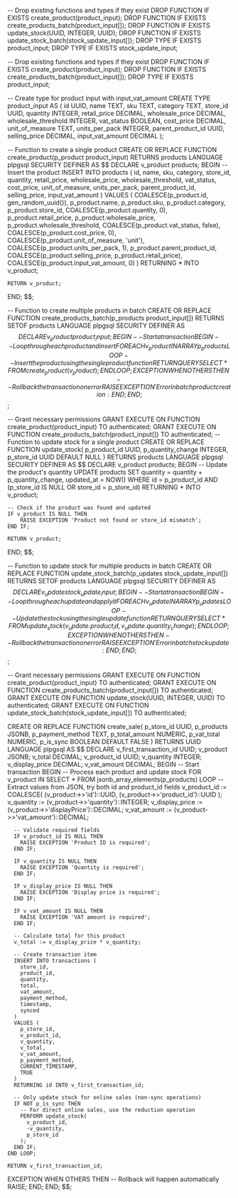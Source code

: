 -- Drop existing functions and types if they exist
DROP FUNCTION IF EXISTS create_product(product_input);
DROP FUNCTION IF EXISTS create_products_batch(product_input[]);
DROP FUNCTION IF EXISTS update_stock(UUID, INTEGER, UUID);
DROP FUNCTION IF EXISTS update_stock_batch(stock_update_input[]);
DROP TYPE IF EXISTS product_input;
DROP TYPE IF EXISTS stock_update_input;

-- Drop existing functions and types if they exist
DROP FUNCTION IF EXISTS create_product(product_input);
DROP FUNCTION IF EXISTS create_products_batch(product_input[]);
DROP TYPE IF EXISTS product_input;

-- Create type for product input with input_vat_amount
CREATE TYPE product_input AS (
    id UUID,
    name TEXT,
    sku TEXT,
    category TEXT,
    store_id UUID,
    quantity INTEGER,
    retail_price DECIMAL,
    wholesale_price DECIMAL,
    wholesale_threshold INTEGER,
    vat_status BOOLEAN,
    cost_price DECIMAL,
    unit_of_measure TEXT,
    units_per_pack INTEGER,
    parent_product_id UUID,
    selling_price DECIMAL,
    input_vat_amount DECIMAL
);

-- Function to create a single product
CREATE OR REPLACE FUNCTION create_product(p_product product_input)
RETURNS products
LANGUAGE plpgsql
SECURITY DEFINER
AS $$
DECLARE
    v_product products;
BEGIN
    -- Insert the product
    INSERT INTO products (
        id,
        name,
        sku,
        category,
        store_id,
        quantity,
        retail_price,
        wholesale_price,
        wholesale_threshold,
        vat_status,
        cost_price,
        unit_of_measure,
        units_per_pack,
        parent_product_id,
        selling_price,
        input_vat_amount
    ) VALUES (
        COALESCE(p_product.id, gen_random_uuid()),
        p_product.name,
        p_product.sku,
        p_product.category,
        p_product.store_id,
        COALESCE(p_product.quantity, 0),
        p_product.retail_price,
        p_product.wholesale_price,
        p_product.wholesale_threshold,
        COALESCE(p_product.vat_status, false),
        COALESCE(p_product.cost_price, 0),
        COALESCE(p_product.unit_of_measure, 'unit'),
        COALESCE(p_product.units_per_pack, 1),
        p_product.parent_product_id,
        COALESCE(p_product.selling_price, p_product.retail_price),
        COALESCE(p_product.input_vat_amount, 0)
    )
    RETURNING * INTO v_product;

    RETURN v_product;
END;
$$;

-- Function to create multiple products in batch
CREATE OR REPLACE FUNCTION create_products_batch(p_products product_input[])
RETURNS SETOF products
LANGUAGE plpgsql
SECURITY DEFINER
AS $$
DECLARE
    v_product product_input;
BEGIN
    -- Start a transaction
    BEGIN
        -- Loop through each product and insert
        FOREACH v_product IN ARRAY p_products
        LOOP
            -- Insert the product using the single product function
            RETURN QUERY SELECT * FROM create_product(v_product);
        END LOOP;
    EXCEPTION
        WHEN OTHERS THEN
            -- Rollback the transaction on error
            RAISE EXCEPTION 'Error in batch product creation: %', SQLERRM;
    END;
END;
$$;

-- Grant necessary permissions
GRANT EXECUTE ON FUNCTION create_product(product_input) TO authenticated;
GRANT EXECUTE ON FUNCTION create_products_batch(product_input[]) TO authenticated;
-- Function to update stock for a single product
CREATE OR REPLACE FUNCTION update_stock(
    p_product_id UUID,
    p_quantity_change INTEGER,
    p_store_id UUID DEFAULT NULL
)
RETURNS products
LANGUAGE plpgsql
SECURITY DEFINER
AS $$
DECLARE
    v_product products;
BEGIN
    -- Update the product's quantity
    UPDATE products
    SET 
        quantity = quantity + p_quantity_change,
        updated_at = NOW()
    WHERE 
        id = p_product_id
        AND (p_store_id IS NULL OR store_id = p_store_id)
    RETURNING * INTO v_product;

    -- Check if the product was found and updated
    IF v_product IS NULL THEN
        RAISE EXCEPTION 'Product not found or store_id mismatch';
    END IF;

    RETURN v_product;
END;
$$;

-- Function to update stock for multiple products in batch
CREATE OR REPLACE FUNCTION update_stock_batch(p_updates stock_update_input[])
RETURNS SETOF products
LANGUAGE plpgsql
SECURITY DEFINER
AS $$
DECLARE
    v_update stock_update_input;
BEGIN
    -- Start a transaction
    BEGIN
        -- Loop through each update and apply it
        FOREACH v_update IN ARRAY p_updates
        LOOP
            -- Update the stock using the single update function
            RETURN QUERY SELECT * FROM update_stock(
                v_update.product_id,
                v_update.quantity_change
            );
        END LOOP;
    EXCEPTION
        WHEN OTHERS THEN
            -- Rollback the transaction on error
            RAISE EXCEPTION 'Error in batch stock update: %', SQLERRM;
    END;
END;
$$;


-- Grant necessary permissions
GRANT EXECUTE ON FUNCTION create_product(product_input) TO authenticated;
GRANT EXECUTE ON FUNCTION create_products_batch(product_input[]) TO authenticated;
GRANT EXECUTE ON FUNCTION update_stock(UUID, INTEGER, UUID) TO authenticated;
GRANT EXECUTE ON FUNCTION update_stock_batch(stock_update_input[]) TO authenticated;

CREATE OR REPLACE FUNCTION create_sale(
  p_store_id UUID,
  p_products JSONB,
  p_payment_method TEXT,
  p_total_amount NUMERIC,
  p_vat_total NUMERIC,
  p_is_sync BOOLEAN DEFAULT FALSE
)
RETURNS UUID
LANGUAGE plpgsql
AS $$
DECLARE
  v_first_transaction_id UUID;
  v_product JSONB;
  v_total DECIMAL;
  v_product_id UUID;
  v_quantity INTEGER;
  v_display_price DECIMAL;
  v_vat_amount DECIMAL;
BEGIN
  -- Start transaction
  BEGIN
    -- Process each product and update stock
    FOR v_product IN SELECT * FROM jsonb_array_elements(p_products)
    LOOP
      -- Extract values from JSON, try both id and product_id fields
      v_product_id := COALESCE(
        (v_product->>'id')::UUID,
        (v_product->>'product_id')::UUID
      );
      v_quantity := (v_product->>'quantity')::INTEGER;
      v_display_price := (v_product->>'displayPrice')::DECIMAL;
      v_vat_amount := (v_product->>'vat_amount')::DECIMAL;
      
      -- Validate required fields
      IF v_product_id IS NULL THEN
        RAISE EXCEPTION 'Product ID is required';
      END IF;
      
      IF v_quantity IS NULL THEN
        RAISE EXCEPTION 'Quantity is required';
      END IF;
      
      IF v_display_price IS NULL THEN
        RAISE EXCEPTION 'Display price is required';
      END IF;
      
      IF v_vat_amount IS NULL THEN
        RAISE EXCEPTION 'VAT amount is required';
      END IF;
      
      -- Calculate total for this product
      v_total := v_display_price * v_quantity;

      -- Create transaction item
      INSERT INTO transactions (
        store_id,
        product_id,
        quantity,
        total,
        vat_amount,
        payment_method,
        timestamp,
        synced
      )
      VALUES (
        p_store_id,
        v_product_id,
        v_quantity,
        v_total,
        v_vat_amount,
        p_payment_method,
        CURRENT_TIMESTAMP,
        TRUE
      )
      RETURNING id INTO v_first_transaction_id;

      -- Only update stock for online sales (non-sync operations)
      IF NOT p_is_sync THEN
        -- For direct online sales, use the reduction operation
        PERFORM update_stock(
          v_product_id,
          -v_quantity,
          p_store_id
        );
      END IF;
    END LOOP;

    RETURN v_first_transaction_id;
  EXCEPTION
    WHEN OTHERS THEN
      -- Rollback will happen automatically
      RAISE;
  END;
END;
$$;
